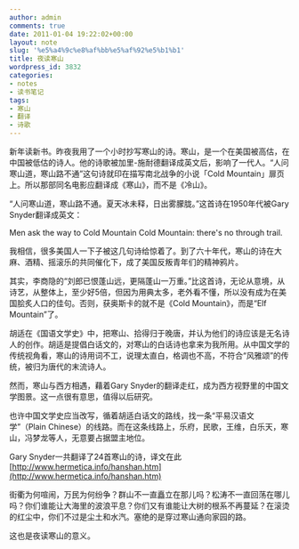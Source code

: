 ```yaml
---
author: admin
comments: true
date: 2011-01-04 19:22:02+00:00
layout: note
slug: '%e5%a4%9c%e8%af%bb%e5%af%92%e5%b1%b1'
title: 夜读寒山
wordpress_id: 3832
categories:
- notes
- 读书笔记
tags:
- 寒山
- 翻译
- 诗歌
---
```


新年读新书。昨夜我用了一个小时抄写寒山的诗。寒山，是一个在美国被高估，在中国被低估的诗人。他的诗歌被加里-施耐德翻译成英文后，影响了一代人。“人问寒山道，寒山路不通”这句诗就印在描写南北战争的小说「Cold Mountain」扉页上。所以那部同名电影应翻译成《寒山》，而不是《冷山》。

“人问寒山道，寒山路不通。夏天冰未释，日出雾朦胧。”这首诗在1950年代被Gary Snyder翻译成英文：

Men ask the way to Cold Mountain
Cold Mountain: there's no through trail. 

我相信，很多美国人一下子被这几句诗给惊着了。到了六十年代，寒山的诗在大麻、酒精、摇滚乐的共同催化下，成了美国反叛青年们的精神鸦片。

其实，李商隐的“刘郎已恨蓬山远，更隔蓬山一万重。”比这首诗，无论从意境，从诗艺，从整体上，至少好5倍，但因为用典太多，老外看不懂，所以没有成为在美国脍炙人口的佳句。否则，获奥斯卡的就不是《Cold Mountain》，而是“Elf Mountain”了。 

胡适在《国语文学史》中，把寒山、拾得归于晚唐，并认为他们的诗应该是无名诗人的创作。胡适是提倡白话文的，对寒山的白话诗也拿来为我所用。从中国文学的传统视角看，寒山的诗用词不工，说理太直白，格调也不高，不符合“风雅颂”的传统，被归为唐代的末流诗人。

然而，寒山与西方相遇，藉着Gary Snyder的翻译走红，成为西方视野里的中国文学图景。这一点很有意思，值得以后研究。

也许中国文学史应当改写，循着胡适白话文的路线，找一条“平易汉语文学”（Plain Chinese）的线路。而在这条线路上，乐府，民歌，王维，白乐天，寒山，冯梦龙等人，无意要占据盟主地位。

Gary Snyder一共翻译了24首寒山的诗，译文在此 [http://www.hermetica.info/hanshan.htm](http://www.hermetica.info/hanshan.htm)

街衢为何喧闹，万民为何纷争？群山不一直矗立在那儿吗？松涛不一直回荡在哪儿吗？你们谁能让大海里的波浪平息？你们又有谁能让大树的根系不再蔓延？在滚烫的红尘中，你们不过是尘土和水汽。塞绝的是穿过寒山通向家园的路。

这也是夜读寒山的意义。

